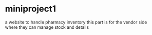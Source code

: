 # miniproject1

a website to handle pharmacy inventory this part is for the vendor side where they can manage stock and details
